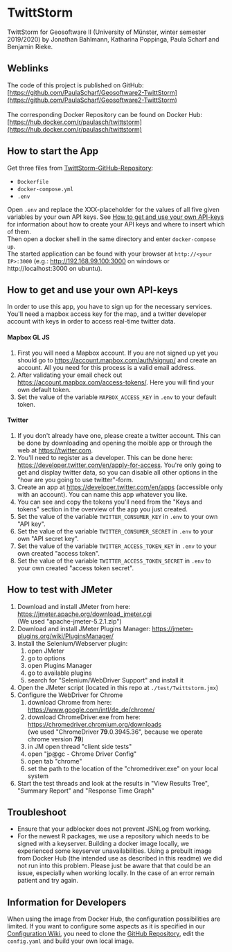 # TwittStorm
TwittStorm for Geosoftware II (University of Münster, winter semester 2019/2020) by Jonathan Bahlmann, Katharina Poppinga, Paula Scharf and Benjamin Rieke.
## Weblinks
The code of this project is published on GitHub: [https://github.com/PaulaScharf/Geosoftware2-TwittStorm](https://github.com/PaulaScharf/Geosoftware2-TwittStorm)<br>
<br>
The corresponding Docker Repository can be found on Docker Hub: [https://hub.docker.com/r/paulasch/twittstorm](https://hub.docker.com/r/paulasch/twittstorm)

## How to start the App
Get three files from [TwittStorm-GitHub-Repository](https://github.com/PaulaScharf/Geosoftware2-TwittStorm):
- ``Dockerfile``
- ``docker-compose.yml``
- ``.env``    

Open ``.env`` and replace the XXX-placeholder for the values of all five given variables by your own API keys. See [How to get and use your own API-keys](https://github.com/PaulaScharf/TwittStorm/tree/master#how-to-get-and-use-your-own-api-keys) for information about how to create your API keys and where to insert which of them.<br/>
Then open a docker shell in the same directory and enter ``docker-compose up``.<br/>
The started application can be found with your browser at ``http://<your IP>:3000`` (e.g.: http://192.168.99.100:3000 on windows or http://localhost:3000 on ubuntu).<br/>

## How to get and use your own API-keys
In order to use this app, you have to sign up for the necessary services. You'll need a mapbox access key for the map, and a twitter developer account with keys in order to access real-time twitter data.
#### Mapbox GL JS
1. First you will need a Mapbox account. If you are not signed up yet you should go to https://account.mapbox.com/auth/signup/ and create an account. All you need for this process is a valid email address.
2. After validating your email check out https://account.mapbox.com/access-tokens/. Here you will find your own default token.
3. Set the value of the variable ``MAPBOX_ACCESS_KEY`` in ``.env`` to your default token.

#### Twitter
1. If you don't already have one, please create a twitter account. This can be done by downloading and opening the moible app or through the web at https://twitter.com.
2. You'll need to register as a developer. This can be done here: https://developer.twitter.com/en/apply-for-access. You're only going to get and display twitter data, so you can disable all other options in the "how are you going to use twitter"-form.
3. Create an app at https://developer.twitter.com/en/apps (accessible only with an account). You can name this app whatever you like.
4. You can see and copy the tokens you'll need from the "Keys and tokens" section in the overview of the app you just created.
5. Set the value of the variable ``TWITTER_CONSUMER_KEY`` in ``.env`` to your own "API key".
6. Set the value of the variable ``TWITTER_CONSUMER_SECRET`` in ``.env`` to your own "API secret key".
7. Set the value of the variable ``TWITTER_ACCESS_TOKEN_KEY`` in ``.env`` to your own created "access token".
8. Set the value of the variable ``TWITTER_ACCESS_TOKEN_SECRET`` in ``.env`` to your own created "access token secret".

## How to test with JMeter
1. Download and install JMeter from here: https://jmeter.apache.org/download_jmeter.cgi  
(We used "apache-jmeter-5.2.1.zip")  
2. Download and install JMeter Plugins Manager: https://jmeter-plugins.org/wiki/PluginsManager/
3. Install the Selenium/Webserver plugin:  
    1. open JMeter
    2. go to options
    3. open Plugins Manager
    4. go to available plugins
    5. search for "Selenium/WebDriver Support" and install it
4. Open the JMeter script (located in this repo at ``./test/Twittstorm.jmx``)
5. Configure the WebDriver for Chrome
    1. download Chrome from here: https://www.google.com/intl/de_de/chrome/
    2. download ChromeDriver.exe from here: https://chromedriver.chromium.org/downloads  
    (we used "ChromeDriver **79**.0.3945.36", because we operate chrome version **79**)
    3. in JM open thread "client side tests"
    4. open "jp@gc - Chrome Driver Config"
    5. open tab "chrome"
    6. set the path to the location of the "chromedriver.exe" on your local system
6. Start the test threads and look at the results in "View Results Tree", "Summary Report" and "Response Time Graph"

## Troubleshoot
- Ensure that your adblocker does not prevent JSNLog from working.
- For the newest R packages, we use a repository which needs to be signed with a keyserver. Building a docker image locally, we experienced some keyserver unavailabilities. Using a prebuilt image from Docker Hub (the intended use as described in this readme) we did not run into this problem. Please just be aware that that could be an issue, especially when working locally. In the case of an error remain patient and try again.

## Information for Developers
When using the image from Docker Hub, the configuration possibilities are limited. If you want to configure some aspects as it is specified in our [Configuration Wiki](https://github.com/PaulaScharf/TwittStorm/wiki/Configuration), you need to clone the [GitHub Repository](https://github.com/PaulaScharf/Geosoftware2-TwittStorm), edit the ``config.yaml`` and build your own local image.
